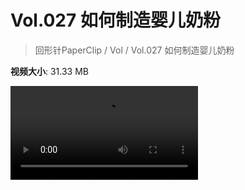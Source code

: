 # Vol.027 如何制造婴儿奶粉

> 回形针PaperClip / Vol / Vol.027 如何制造婴儿奶粉

**视频大小**: 31.33 MB

<div class="video"><video src="https://file.hsyhx.top/video/PaperClip/Vol/027.mp4" controls preload>🤔 您的浏览器不支持 video 标签</video></div>